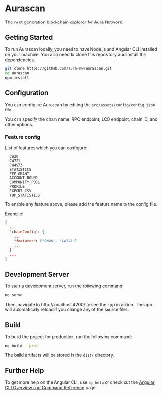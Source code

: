 # Aurascan

The next generation blockchain explorer for Aura Network.

## Getting Started

To run Aurascan locally, you need to have Node.js and Angular CLI installed on your machine. You also need to clone this repository and install the dependencies.

```bash
git clone https://github.com/aura-nw/aurascan.git
cd aurascan
npm install
```

## Configuration

You can configure Aurascan by editing the `src/assets/config/config.json` file. 

You can specify the chain name, RPC endpoint, LCD endpoint, chain ID, and other options. 

### Feature config


List of features which you can configure:
```
  CW20
  CW721
  CW4973
  STATISTICS
  FEE_GRANT
  ACCOUNT_BOUND
  COMMUNITY_POOL
  PROFILE
  EXPORT_CSV
  TOP_STATISTICS
```

To enable any feature above, please add the feature name to the config file.

Example:
```json
{
  ...
  "chainConfig": {
    ...
    "features": ["CW20", "CW721"]
    ...
  }
  ...
}
```

## Development Server

To start a development server, run the following command:

```bash
ng serve
```

Then, navigate to http://localhost:4200/ to see the app in action. The app will automatically reload if you change any of the source files.

## Build

To build the project for production, run the following command:

```bash
ng build --prod
```

The build artifacts will be stored in the `dist/` directory.

 ## Further Help

To get more help on the Angular CLI, use `ng help` or check out the [Angular CLI Overview and Command Reference](^1^) page.
